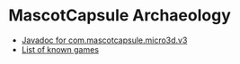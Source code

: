 # MascotCapsule Archaeology

 - [Javadoc for com.mascotcapsule.micro3d.v3](https://j2me-preservation.github.io/MascotCapsule/javadoc/)
 - [List of known games](https://github.com/j2me-preservation/MascotCapsule/wiki/List-of-known-games)
